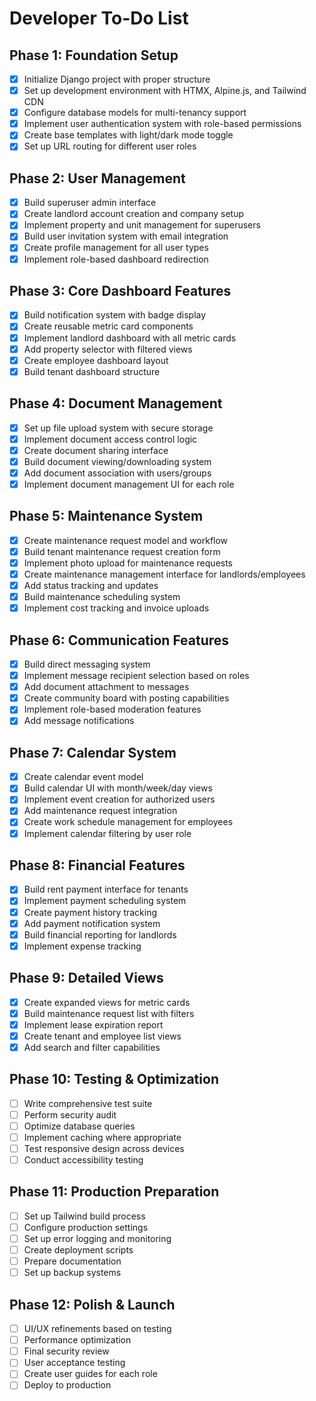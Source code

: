# Developer To-Do List

## Phase 1: Foundation Setup

- [x] Initialize Django project with proper structure
- [x] Set up development environment with HTMX, Alpine.js, and Tailwind CDN
- [x] Configure database models for multi-tenancy support
- [x] Implement user authentication system with role-based permissions
- [x] Create base templates with light/dark mode toggle
- [x] Set up URL routing for different user roles

## Phase 2: User Management

- [x] Build superuser admin interface
- [x] Create landlord account creation and company setup
- [x] Implement property and unit management for superusers
- [x] Build user invitation system with email integration
- [x] Create profile management for all user types
- [x] Implement role-based dashboard redirection

## Phase 3: Core Dashboard Features

- [x] Build notification system with badge display
- [x] Create reusable metric card components
- [x] Implement landlord dashboard with all metric cards
- [x] Add property selector with filtered views
- [x] Create employee dashboard layout
- [x] Build tenant dashboard structure

## Phase 4: Document Management

- [x] Set up file upload system with secure storage
- [x] Implement document access control logic
- [x] Create document sharing interface
- [x] Build document viewing/downloading system
- [x] Add document association with users/groups
- [x] Implement document management UI for each role

## Phase 5: Maintenance System

- [x] Create maintenance request model and workflow
- [x] Build tenant maintenance request creation form
- [x] Implement photo upload for maintenance requests
- [x] Create maintenance management interface for landlords/employees
- [x] Add status tracking and updates
- [x] Build maintenance scheduling system
- [x] Implement cost tracking and invoice uploads

## Phase 6: Communication Features

- [x] Build direct messaging system
- [x] Implement message recipient selection based on roles
- [x] Add document attachment to messages
- [x] Create community board with posting capabilities
- [x] Implement role-based moderation features
- [x] Add message notifications

## Phase 7: Calendar System

- [x] Create calendar event model
- [x] Build calendar UI with month/week/day views
- [x] Implement event creation for authorized users
- [x] Add maintenance request integration
- [x] Create work schedule management for employees
- [x] Implement calendar filtering by user role

## Phase 8: Financial Features

- [x] Build rent payment interface for tenants
- [x] Implement payment scheduling system
- [x] Create payment history tracking
- [x] Add payment notification system
- [x] Build financial reporting for landlords
- [x] Implement expense tracking

## Phase 9: Detailed Views

- [x] Create expanded views for metric cards
- [x] Build maintenance request list with filters
- [x] Implement lease expiration report
- [x] Create tenant and employee list views
- [x] Add search and filter capabilities

## Phase 10: Testing & Optimization

- [ ] Write comprehensive test suite
- [ ] Perform security audit
- [ ] Optimize database queries
- [ ] Implement caching where appropriate
- [ ] Test responsive design across devices
- [ ] Conduct accessibility testing

## Phase 11: Production Preparation

- [ ] Set up Tailwind build process
- [ ] Configure production settings
- [ ] Set up error logging and monitoring
- [ ] Create deployment scripts
- [ ] Prepare documentation
- [ ] Set up backup systems

## Phase 12: Polish & Launch

- [ ] UI/UX refinements based on testing
- [ ] Performance optimization
- [ ] Final security review
- [ ] User acceptance testing
- [ ] Create user guides for each role
- [ ] Deploy to production 